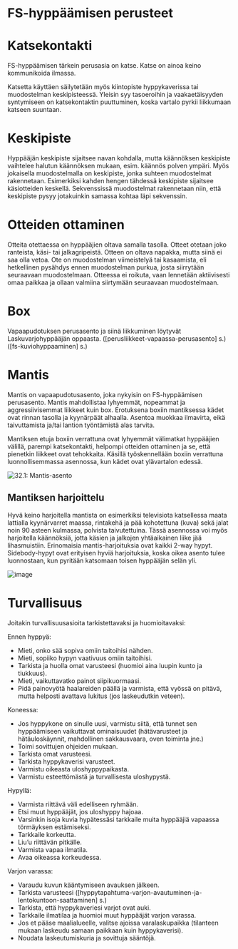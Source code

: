 # FS-hyppäämisen perusteet
 Katsekontakti  
===============

FS-hyppäämisen tärkein perusasia on katse. Katse on ainoa keino
kommunikoida ilmassa.

Katsetta käyttäen säilytetään myös kiintopiste hyppykaverissa tai
muodostelman keskipisteessä. Yleisin syy tasoeroihin ja vaakaetäisyyden
syntymiseen on katsekontaktin puuttuminen, koska vartalo pyrkii
liikkumaan katseen suuntaan.

 Keskipiste  
============

Hyppääjän keskipiste sijaitsee navan kohdalla, mutta käännöksen
keskipiste vaihtelee halutun käännöksen mukaan, esim. käännös polven
ympäri. Myös jokaisella muodostelmalla on keskipiste, jonka suhteen
muodostelmat rakennetaan. Esimerkiksi kahden hengen tähdessä keskipiste
sijaitsee käsiotteiden keskellä. Sekvenssissä muodostelmat rakennetaan
niin, että keskipiste pysyy jotakuinkin samassa kohtaa läpi sekvenssin.

 Otteiden ottaminen  
====================

Otteita otettaessa on hyppääjien oltava samalla tasolla. Otteet otetaan
joko ranteista, käsi- tai jalkagripeistä. Otteen on oltava napakka,
mutta siinä ei saa olla vetoa. Ote on muodostelman viimeistelyä tai
kasaamista, eli hetkellinen pysähdys ennen muodostelman purkua, josta
siirrytään seuraavaan muodostelmaan. Otteessa ei roikuta, vaan lennetään
aktiivisesti omaa paikkaa ja ollaan valmiina siirtymään seuraavaan
muodostelmaan.

 Box  
=====

Vapaapudotuksen perusasento ja siinä liikkuminen löytyvät
Laskuvarjohyppääjän oppaasta. (\[perusliikkeet-vapaassa-perusasento\]
s.) (\[fs-kuviohyppaaminen\] s.)

 Mantis  
========

Mantis on vapaapudotusasento, joka nykyisin on FS-hyppäämisen
perusasento. Mantis mahdollistaa lyhyemmät, nopeammat ja
aggressiivisemmat liikkeet kuin box. Erotuksena boxiin mantiksessa kädet
ovat rinnan tasolla ja kyynärpäät alhaalla. Asentoa muokkaa ilmavirta, 
eikä taivuttamista ja/tai lantion työntämistä alas tarvita.

Mantiksen etuja boxiin verrattuna ovat lyhyemmät välimatkat hyppääjien
välillä, parempi katsekontakti, helpompi otteiden ottaminen ja se, että
pienetkin liikkeet ovat tehokkaita. Käsillä työskennellään boxiin
verrattuna luonnollisemmassa asennossa, kun kädet ovat ylävartalon
edessä.

![32.1: Mantis-asento](/kuvat/Mantis.png)

 Mantiksen harjoittelu  
-----------------------

Hyvä keino harjoitella mantista on esimerkiksi televisiota katsellessa
maata lattialla kyynärvarret maassa, rintakehä ja pää kohotettuna (kuva)
sekä jalat noin 90 asteen kulmassa, polvista taivutettuina. Tässä
asennossa voi myös harjoitella käännöksiä, jotta käsien ja jalkojen
yhtäaikainen liike jää lihasmuistiin. Erinomaisia mantis-harjoituksia
ovat kaikki 2-way hypyt. Sidebody-hypyt ovat erityisen hyviä
harjoituksia, koska oikea asento tulee luonnostaan, kun pyritään
katsomaan toisen hyppääjän selän yli.

![image](/kuvat/Sidebody-harjoittelu.png)

 Turvallisuus  
==============

Joitakin turvallisuusasioita tarkistettavaksi ja huomioitavaksi:

Ennen hyppyä:
- Mieti, onko sää sopiva omiin taitoihisi nähden.
- Mieti, sopiiko hypyn vaativuus omiin taitoihisi.
- Tarkista ja huolla omat varusteesi (huomioi aina luupin kunto
    ja tiukkuus).
- Mieti, vaikuttavatko painot siipikuormaasi.
- Pidä painovyötä haalareiden päällä ja varmista, että vyössä on
    pitävä, mutta helposti avattava lukitus (jos laskeudutkin veteen).

Koneessa:
- Jos hyppykone on sinulle uusi, varmistu siitä, että tunnet sen
    hyppäämiseen vaikuttavat ominaisuudet (hätävarusteet ja
    hätäuloskäynnit, mahdollinen sakkausvaara, oven toiminta jne.)
- Toimi sovittujen ohjeiden mukaan.
- Tarkista omat varusteesi.
- Tarkista hyppykaverisi varusteet.
- Varmistu oikeasta uloshyppypaikasta.
- Varmistu esteettömästä ja turvallisesta uloshypystä.

Hypyllä:
- Varmista riittävä väli edelliseen ryhmään.
- Etsi muut hyppääjät, jos uloshyppy hajoaa.
- Varsinkin isoja kuvia hypätessäsi tarkkaile muita hyppääjiä vapaassa
    törmäyksen estämiseksi.
- Tarkkaile korkeutta.
- Liu’u riittävän pitkälle.
- Varmista vapaa ilmatila.
- Avaa oikeassa korkeudessa.

Varjon varassa:
- Varaudu kuvun kääntymiseen avauksen jälkeen.
- Tarkista varusteesi
    (\[hyppytapahtuma-varjon-avautuminen-ja-lentokuntoon-saattaminen\] s.)
- Tarkista, että hyppykaveriesi varjot ovat auki.
- Tarkkaile ilmatilaa ja huomioi muut hyppääjät varjon varassa.
- Jos et pääse maalialueelle, valitse ajoissa varalaskupaikka
    (tilanteen mukaan laskeudu samaan paikkaan kuin hyppykaverisi).
- Noudata laskeutumiskuria ja sovittuja sääntöjä.
